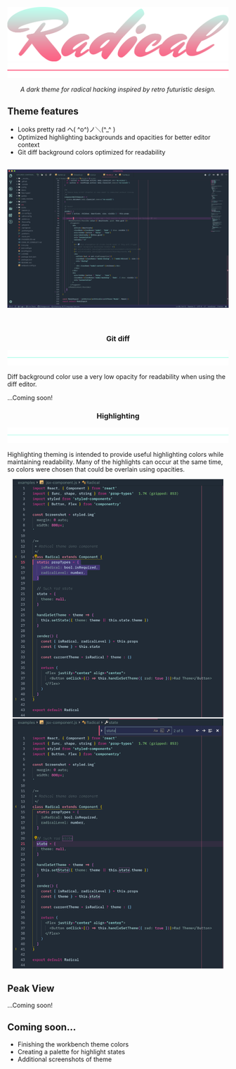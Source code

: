 <br />
<div align="center">
  <img src="https://raw.githubusercontent.com/dhedgecock/radical-vscode/master/assets/Radical.png"
    width="800"
    alt="VSCode Radical Theme"
  />
</div>

<div align="center">
  <img src="https://raw.githubusercontent.com/dhedgecock/radical-vscode/master/assets/red-hr.png" />
</div>

<p align="center">
<em>A dark theme for radical hacking inspired by retro futuristic design.</em>
</p>

## Theme features

- Looks pretty rad ヘ( ^o^)ノ＼(^\_^ )
- Optimized highlighting backgrounds and opacities for better editor context
- Git diff background colors optimized for readability

<br />

<div align="center">
  <img src="https://raw.githubusercontent.com/dhedgecock/radical-vscode/master/assets/Example.png"
    width="700"
    alt="Example screenshot"
  />
</div>

<br />
<br />

<h3 align="center">
  <strong>
    Git diff
  </strong>
</h3>

<div align="center">
  <img src="./assets/blue-hr.png" />
</div>

Diff background color use a very low opacity for readability when using the diff
editor.

...Coming soon!

<h3 align="center">
  <strong>
    Highlighting
  </strong>
</h3>

<div align="center">
  <img src="./assets/blue-hr.png" />
</div>

Highlighting theming is intended to provide useful highlighting colors while
maintaining readability. Many of the highlights can occur at the same time, so
colors were chosen that could be overlain using opacities.

<div align="center">
  <img src ="./assets/current-selection.png" width="480" />
  <img src ="./assets/find-matches.png" width="480" />
</div>

## Peak View

...Coming soon!

## Coming soon...

- Finishing the workbench theme colors
- Creating a palette for highlight states
- Additional screenshots of theme
